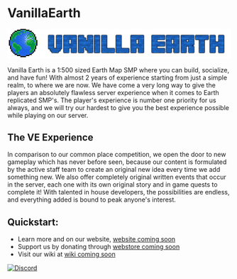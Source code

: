 # VanillaEarth

<img src="https://raw.githubusercontent.com/VanillaEarth/.github/main/profile/assets/newheader.png" alt="VE" class="center">

Vanilla Earth is a 1:500 sized Earth Map SMP where you can build, socialize, and have fun! With almost 2 years of experience starting from just a simple realm, to where we are now. We have come a very long way to give the players an absolutely flawless server experience when it comes to Earth replicated SMP's. The player's experience is number one priority for us always, and we will try our hardest to give you the best experience possible while playing on our server.

## The VE Experience

In comparison to our common place competition, we open the door to new gameplay which has never before seen, because our content is formulated by the active staff team to create an original new idea every time we add something new. We also offer completely original written events that occur in the server, each one with its own original story and in game quests to complete it! With talented in house developers, the possibilities are endless, and everything added is bound to peak anyone's interest.

## Quickstart:
- Learn more and on our website, [website coming soon]()
- Support us by donating through [webstore coming soon]()
- Visit our wiki at [wiki coming soon]()

[![Discord](https://img.shields.io/badge/Discord-7289DA?style=for-the-badge&logo=discord&logoColor=white)](https://discord.gg/tQxMhDeQt2)